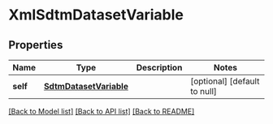# XmlSdtmDatasetVariable

## Properties
Name | Type | Description | Notes
------------ | ------------- | ------------- | -------------
**self** | [**SdtmDatasetVariable**](SdtmDatasetVariable.md) |  | [optional] [default to null]

[[Back to Model list]](../README.md#documentation-for-models) [[Back to API list]](../README.md#documentation-for-api-endpoints) [[Back to README]](../README.md)


